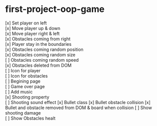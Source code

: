 # first-project-oop-game

[x] Set player on left<br>
[x] Move player up & down<br>
[x] Move player right & left<br>
[x] Obstacles coming from right<br>
[x] Player stay in the boundaries<br>
[x] Obstacles coming random position<br>
[x] Obstacles coming random size<br>
[ ] Obstacles coming random speed<br>
[x] Obstacles deleted from DOM<br>
[ ] Icon for player<br>
[ ] Icon for obstacles<br>
[ ] Begining page<br>
[ ] Game over page<br>
[ ] Add music<br>
[x] Shooting property<br>
[ ] Shooting sound effect
[x] Bullet class
[x] Bullet obstacle collision
[x] Bullet and obstacle removed from DOM & board when collision
[ ] Show shooting damage<br>
[ ] Show Obstacles healt<br>
